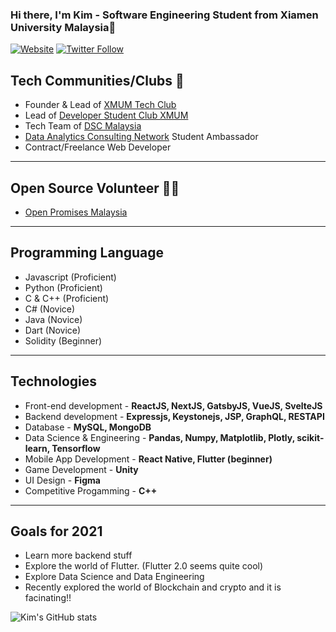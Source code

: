 ### Hi there, I'm Kim - Software Engineering Student from Xiamen University Malaysia👋

[![Website](https://img.shields.io/website?label=sykim.me&style=for-the-badge&url=https%3A%2F%2Fcodestackr.com)](https://sykim.me/)
[![Twitter Follow](https://img.shields.io/twitter/follow/kimsyyy99?color=1DA1F2&logo=twitter&style=for-the-badge)](https://twitter.com/kimsyyy99)

## Tech Communities/Clubs 👥

- Founder & Lead of [XMUM Tech Club](https://www.facebook.com/XMUM-Tech-Club-103757291446819/)
- Lead of [Developer Student Club XMUM](https://dsc.community.dev/xiamen-university-malaysia-campus/)
- Tech Team of [DSC Malaysia](https://github.com/dscmalaysia)
- [Data Analytics Consulting Network]() Student Ambassador
- Contract/Freelance Web Developer

---

## Open Source Volunteer 🙋‍♂️

- [Open Promises Malaysia](https://www.openpromises.com/)

---

## Programming Language

- Javascript (Proficient)
- Python (Proficient)
- C & C++ (Proficient)
- C# (Novice)
- Java (Novice)
- Dart (Novice)
- Solidity (Beginner)

---

## Technologies

- Front-end development - **ReactJS, NextJS, GatsbyJS, VueJS, SvelteJS**
- Backend development - **Expressjs, Keystonejs, JSP, GraphQL, RESTAPI**
- Database - **MySQL, MongoDB**
- Data Science & Engineering - **Pandas, Numpy, Matplotlib, Plotly, scikit-learn, Tensorflow**
- Mobile App Development - **React Native, Flutter (beginner)**
- Game Development - **Unity**
- UI Design - **Figma**
- Competitive Progamming - **C++**

---

## Goals for 2021

- Learn more backend stuff
- Explore the world of Flutter. (Flutter 2.0 seems quite cool)
- Explore Data Science and Data Engineering
- Recently explored the world of Blockchain and crypto and it is facinating!!

![Kim's GitHub stats](https://github-readme-stats.vercel.app/api?username=Kimsy99&show_icons=true&theme=radical)
